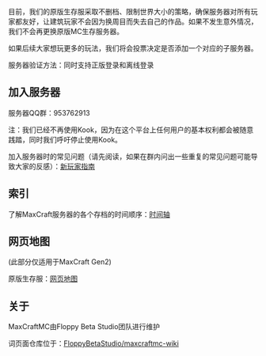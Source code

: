 目前，我们的原版生存服采取不删档、限制世界大小的策略，确保服务器对所有玩家都友好，让建筑玩家不会因为换周目而失去自己的作品。如果不发生意外情况，我们不会再更换原版MC生存服务器。

如果后续大家想玩更多的玩法，我们将会投票决定是否添加一个对应的子服务器。

服务器验证方法：同时支持正版登录和离线登录

## 加入服务器

服务器QQ群：953762913

注：我们已经不再使用Kook，因为在这个平台上任何用户的基本权利都会被随意践踏，同时我们呼吁停止使用Kook。

加入服务器时的常见问题（请先阅读，如果在群内问出一些重复的常见问题可能导致大家的反感）：[新玩家指南](/新玩家指南)

## 索引

了解MaxCraft服务器的各个存档的时间顺序：[时间轴](/历史/时间轴)

## 网页地图

(此部分仅适用于MaxCraft Gen2)

原版生存服：[网页地图](https://maxcraft-map.iruanp.com/)

## 关于

MaxCraftMC由Floppy Beta Studio团队进行维护

词页面仓库位于：[FloppyBetaStudio/maxcraftmc-wiki](https://github.com/FloppyBetaStudio/maxcraftmc-wiki/)
